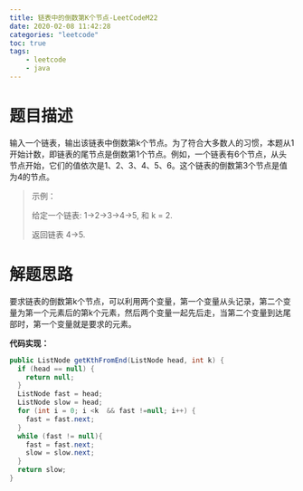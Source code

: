 ```yaml
---
title: 链表中的倒数第K个节点-LeetCodeM22
date: 2020-02-08 11:42:28
categories: "leetcode"
toc: true
tags: 
	- leetcode
	- java
---
```


#  题目描述

输入一个链表，输出该链表中倒数第k个节点。为了符合大多数人的习惯，本题从1开始计数，即链表的尾节点是倒数第1个节点。例如，一个链表有6个节点，从头节点开始，它们的值依次是1、2、3、4、5、6。这个链表的倒数第3个节点是值为4的节点。 

> 示例：
>
> 给定一个链表: 1->2->3->4->5, 和 k = 2.
>
> 返回链表 4->5.
>

<!--more-->

# 解题思路

要求链表的倒数第k个节点，可以利用两个变量，第一个变量从头记录，第二个变量为第一个元素后的第k个元素，然后两个变量一起先后走，当第二个变量到达尾部时，第一个变量就是要求的元素。

**代码实现：**

```java
public ListNode getKthFromEnd(ListNode head, int k) {
  if (head == null) {
    return null;
  }
  ListNode fast = head;
  ListNode slow = head;
  for (int i = 0; i <k  && fast !=null; i++) {
    fast = fast.next;
  }
  while (fast != null){
    fast = fast.next;
    slow = slow.next;
  }
  return slow;
}
```

